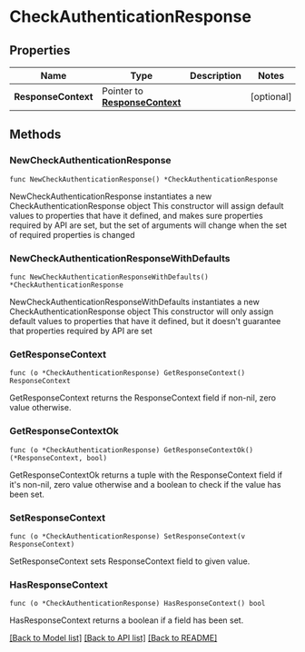 # CheckAuthenticationResponse

## Properties

Name | Type | Description | Notes
------------ | ------------- | ------------- | -------------
**ResponseContext** | Pointer to [**ResponseContext**](ResponseContext.md) |  | [optional] 

## Methods

### NewCheckAuthenticationResponse

`func NewCheckAuthenticationResponse() *CheckAuthenticationResponse`

NewCheckAuthenticationResponse instantiates a new CheckAuthenticationResponse object
This constructor will assign default values to properties that have it defined,
and makes sure properties required by API are set, but the set of arguments
will change when the set of required properties is changed

### NewCheckAuthenticationResponseWithDefaults

`func NewCheckAuthenticationResponseWithDefaults() *CheckAuthenticationResponse`

NewCheckAuthenticationResponseWithDefaults instantiates a new CheckAuthenticationResponse object
This constructor will only assign default values to properties that have it defined,
but it doesn't guarantee that properties required by API are set

### GetResponseContext

`func (o *CheckAuthenticationResponse) GetResponseContext() ResponseContext`

GetResponseContext returns the ResponseContext field if non-nil, zero value otherwise.

### GetResponseContextOk

`func (o *CheckAuthenticationResponse) GetResponseContextOk() (*ResponseContext, bool)`

GetResponseContextOk returns a tuple with the ResponseContext field if it's non-nil, zero value otherwise
and a boolean to check if the value has been set.

### SetResponseContext

`func (o *CheckAuthenticationResponse) SetResponseContext(v ResponseContext)`

SetResponseContext sets ResponseContext field to given value.

### HasResponseContext

`func (o *CheckAuthenticationResponse) HasResponseContext() bool`

HasResponseContext returns a boolean if a field has been set.


[[Back to Model list]](../README.md#documentation-for-models) [[Back to API list]](../README.md#documentation-for-api-endpoints) [[Back to README]](../README.md)


